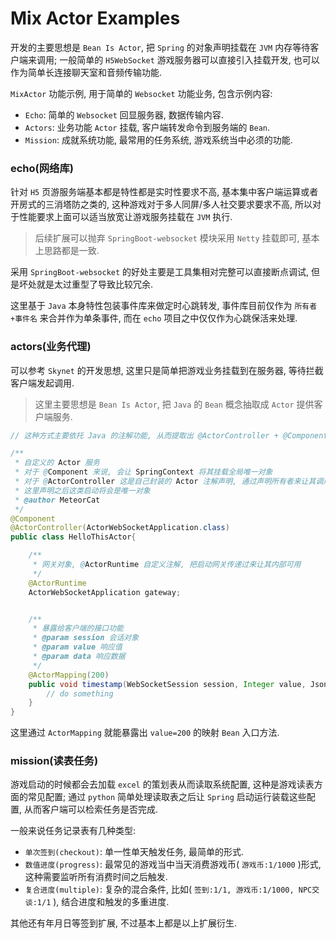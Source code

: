 # Mix Actor Examples #

开发的主要思想是 `Bean Is Actor`, 把 `Spring` 的对象声明挂载在 `JVM` 内存等待客户端来调用; 
一般简单的 `H5WebSocket` 游戏服务器可以直接引入挂载开发, 也可以作为简单长连接聊天室和音频传输功能.

`MixActor` 功能示例, 用于简单的 `Websocket` 功能业务, 包含示例内容:
* `Echo`: 简单的 `Websocket` 回显服务器, 数据传输内容.
* `Actors`: 业务功能 `Actor` 挂载, 客户端转发命令到服务端的 `Bean`.
* `Mission`: 成就系统功能, 最常用的任务系统, 游戏系统当中必须的功能.


### echo(网络库) ###

针对 `H5` 页游服务端基本都是特性都是实时性要求不高, 基本集中客户端运算或者开房式的三消塔防之类的, 
这种游戏对于多人同屏/多人社交要求要求不高, 所以对于性能要求上面可以适当放宽让游戏服务挂载在 `JVM` 执行.

> 后续扩展可以抛弃 `SpringBoot-websocket` 模块采用 `Netty` 挂载即可, 基本上思路都是一致.

采用 `SpringBoot-websocket` 的好处主要是工具集相对完整可以直接断点调试, 但是坏处就是太过重型了导致比较冗余.

这里基于 `Java` 本身特性包装事件库来做定时心跳转发, 事件库目前仅作为 `所有者+事件名` 来合并作为单条事件, 
而在 `echo` 项目之中仅仅作为心跳保活来处理.


### actors(业务代理) ###

可以参考 `Skynet` 的开发思想, 这里只是简单把游戏业务挂载到在服务器, 等待拦截客户端发起调用.

> 这里主要思想是 `Bean Is Actor`, 把 `Java` 的 `Bean` 概念抽取成 `Actor` 提供客户端服务.

```java
// 这种方式主要依托 Java 的注解功能, 从而提取出 @ActorController + @Component 做快速开发

/**
 * 自定义的 Actor 服务
 * 对于 @Component 来说, 会让 SpringContext 将其挂载全局唯一对象
 * 对于 @ActorController 这是自己封装的 Actor 注解声明, 通过声明所有者来让其调用
 * 这里声明之后这类启动将会是唯一对象
 * @author MeteorCat
 */
@Component
@ActorController(ActorWebSocketApplication.class)
public class HelloThisActor{

    /**
     * 网关对象, @ActorRuntime 自定义注解, 把启动网关传递过来让其内部可用
     */
    @ActorRuntime
    ActorWebSocketApplication gateway;


    /**
     * 暴露给客户端的接口功能
     * @param session 会话对象
     * @param value 响应值
     * @param data 响应数据
     */
    @ActorMapping(200)
    public void timestamp(WebSocketSession session, Integer value, JsonNode data){
        // do something
    }
}
```

这里通过 `ActorMapping` 就能暴露出 `value=200` 的映射 `Bean` 入口方法.

### mission(读表任务) ###

游戏启动的时候都会去加载 `excel` 的策划表从而读取系统配置, 这种是游戏读表方面的常见配置; 
通过 `python` 简单处理读取表之后让 `Spring` 启动运行装载这些配置, 从而客户端可以检索任务是否完成.

一般来说任务记录表有几种类型:
* `单次签到(checkout)`: 单一性单天触发任务, 最简单的形式.
* `数值进度(progress)`: 最常见的游戏当中当天消费游戏币( `游戏币:1/1000` )形式, 这种需要监听所有消费时间之后触发.
* `复合进度(multiple)`: 复杂的混合条件, 比如( `签到:1/1, 游戏币:1/1000, NPC交谈:1/1` ), 结合进度和触发的多重进度.

其他还有年月日等签到扩展, 不过基本上都是以上扩展衍生.








